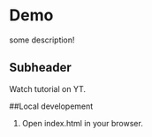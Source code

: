 # Demo

some description!

## Subheader

Watch tutorial on YT.

##Local developement

1. Open index.html in your browser.